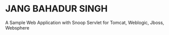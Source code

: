 # JANG BAHADUR SINGH
A Sample Web Application with Snoop Servlet for Tomcat, Weblogic, Jboss, Websphere
